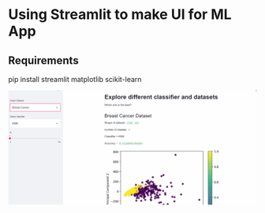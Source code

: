 # Using Streamlit to make UI for ML App

## Requirements

pip install streamlit matplotlib scikit-learn

![](streamlit.gif)